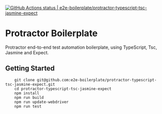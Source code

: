 [![GitHub Actions status | e2e-boilerplate/protractor-typescript-tsc-jasmine-expect](https://github.com/e2e-boilerplate/protractor-typescript-tsc-jasmine-expect/workflows/protractor-typescript-tsc-jasmine-expect/badge.svg)](https://github.com/e2e-boilerplate/protractor-typescript-tsc-jasmine-expect/actions?workflow=protractor-typescript-tsc-jasmine-expect)

# Protractor Boilerplate

Protractor end-to-end test automation boilerplate, using TypeScript, Tsc, Jasmine and Expect.

## Getting Started

    	git clone git@github.com:e2e-boilerplate/protractor-typescript-tsc-jasmine-expect.git
    	cd protractor-typescript-tsc-jasmine-expect
    	npm install
    	npm run build
    	npm run update-webdriver
    	npm run test

